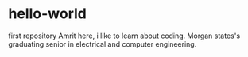 # hello-world
first repository
Amrit here, i like to learn about coding. Morgan states's graduating senior in electrical and computer engineering.
